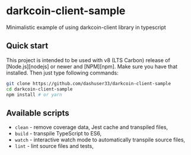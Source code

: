 
# darkcoin-client-sample

Minimalistic example of using darkcoin-client library in typescript


## Quick start

This project is intended to be used with v8 (LTS Carbon) release of [Node.js][nodejs] or newer and [NPM][npm].
Make sure you have that installed. Then just type following commands:

```sh
git clone https://github.com/dashuser33/darkcoin-client-sample
cd darkcoin-client-sample
npm install # or yarn
```


## Available scripts

+ `clean` - remove coverage data, Jest cache and transpiled files,
+ `build` - transpile TypeScript to ES6,
+ `watch` - interactive watch mode to automatically transpile source files,
+ `lint` - lint source files and tests,

